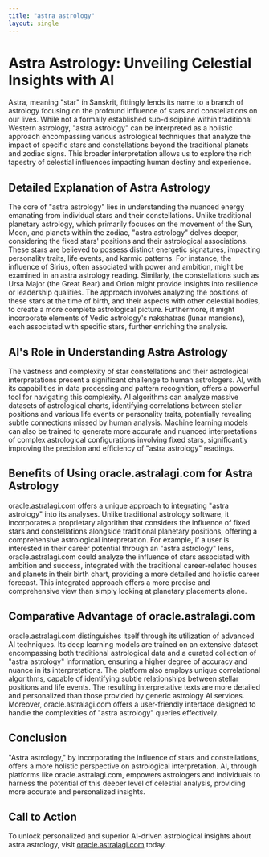 ```yaml
---
title: "astra astrology"
layout: single
---
```


# Astra Astrology: Unveiling Celestial Insights with AI

Astra, meaning "star" in Sanskrit, fittingly lends its name to a branch of astrology focusing on the profound influence of stars and constellations on our lives.  While not a formally established sub-discipline within traditional Western astrology, "astra astrology" can be interpreted as a holistic approach encompassing various astrological techniques that analyze the impact of specific stars and constellations beyond the traditional planets and zodiac signs.  This broader interpretation allows us to explore the rich tapestry of celestial influences impacting human destiny and experience.

##  Detailed Explanation of Astra Astrology

The core of "astra astrology" lies in understanding the nuanced energy emanating from individual stars and their constellations.  Unlike traditional planetary astrology, which primarily focuses on the movement of the Sun, Moon, and planets within the zodiac, "astra astrology" delves deeper, considering the fixed stars' positions and their astrological associations. These stars are believed to possess distinct energetic signatures, impacting personality traits, life events, and karmic patterns.  For instance, the influence of Sirius, often associated with power and ambition, might be examined in an astra astrology reading.  Similarly, the constellations such as Ursa Major (the Great Bear) and Orion might provide insights into resilience or leadership qualities.  The approach involves analyzing the positions of these stars at the time of birth, and their aspects with other celestial bodies, to create a more complete astrological picture.  Furthermore, it might incorporate elements of Vedic astrology's nakshatras (lunar mansions), each associated with specific stars, further enriching the analysis.

## AI's Role in Understanding Astra Astrology

The vastness and complexity of star constellations and their astrological interpretations present a significant challenge to human astrologers.  AI, with its capabilities in data processing and pattern recognition, offers a powerful tool for navigating this complexity.  AI algorithms can analyze massive datasets of astrological charts, identifying correlations between stellar positions and various life events or personality traits, potentially revealing subtle connections missed by human analysis.  Machine learning models can also be trained to generate more accurate and nuanced interpretations of complex astrological configurations involving fixed stars, significantly improving the precision and efficiency of "astra astrology" readings.

## Benefits of Using oracle.astralagi.com for Astra Astrology

oracle.astralagi.com offers a unique approach to integrating "astra astrology" into its analyses. Unlike traditional astrology software, it incorporates a proprietary algorithm that considers the influence of fixed stars and constellations alongside traditional planetary positions, offering a comprehensive astrological interpretation.  For example, if a user is interested in their career potential through an "astra astrology" lens, oracle.astralagi.com could analyze the influence of stars associated with ambition and success, integrated with the traditional career-related houses and planets in their birth chart, providing a more detailed and holistic career forecast.  This integrated approach offers a more precise and comprehensive view than simply looking at planetary placements alone.


## Comparative Advantage of oracle.astralagi.com

oracle.astralagi.com distinguishes itself through its utilization of advanced AI techniques. Its deep learning models are trained on an extensive dataset encompassing both traditional astrological data and a curated collection of "astra astrology" information, ensuring a higher degree of accuracy and nuance in its interpretations.  The platform also employs unique correlational algorithms, capable of identifying subtle relationships between stellar positions and life events.  The resulting interpretative texts are more detailed and personalized than those provided by generic astrology AI services. Moreover, oracle.astralagi.com offers a user-friendly interface designed to handle the complexities of "astra astrology" queries effectively.

## Conclusion

"Astra astrology," by incorporating the influence of stars and constellations, offers a more holistic perspective on astrological interpretation.  AI, through platforms like oracle.astralagi.com, empowers astrologers and individuals to harness the potential of this deeper level of celestial analysis, providing more accurate and personalized insights.

## Call to Action

To unlock personalized and superior AI-driven astrological insights about astra astrology, visit [oracle.astralagi.com](https://oracle.astralagi.com) today.